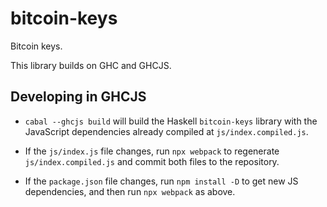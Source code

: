 # bitcoin-keys

Bitcoin keys.

This library builds on GHC and GHCJS.

## Developing in GHCJS

* `cabal --ghcjs build` will build the Haskell `bitcoin-keys` library with the
  JavaScript dependencies already compiled at `js/index.compiled.js`.

* If the `js/index.js` file changes, run `npx webpack` to regenerate
  `js/index.compiled.js` and commit both files to the repository.

* If the `package.json` file changes, run `npm install -D` to get new JS
  dependencies, and then run `npx webpack` as above.
